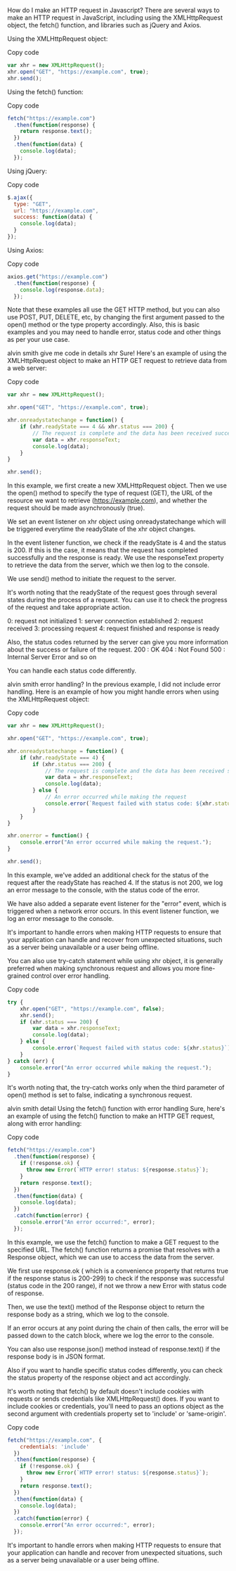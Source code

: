 How do I make an HTTP request in Javascript?
There are several ways to make an HTTP request in JavaScript, including using the XMLHttpRequest object, the fetch() function, and libraries such as jQuery and Axios.

Using the XMLHttpRequest object:

Copy code
```js
var xhr = new XMLHttpRequest();
xhr.open("GET", "https://example.com", true);
xhr.send();
```
Using the fetch() function:

Copy code
```js
fetch("https://example.com")
  .then(function(response) {
    return response.text();
  })
  .then(function(data) {
    console.log(data);
  });
```
Using jQuery:

Copy code
```js
$.ajax({
  type: "GET",
  url: "https://example.com",
  success: function(data) {
    console.log(data);
  }
});
```
Using Axios:

Copy code
```js
axios.get("https://example.com")
  .then(function(response) {
    console.log(response.data);
  });
```
Note that these examples all use the GET HTTP method, but you can also use POST, PUT, DELETE, etc, by changing the first argument passed to the open() method or the type property accordingly. Also, this is basic examples and you may need to handle error, status code and other things as per your use case.




alvin smith
give me code in details xhr
Sure! Here's an example of using the XMLHttpRequest object to make an HTTP GET request to retrieve data from a web server:

Copy code
```js
var xhr = new XMLHttpRequest();

xhr.open("GET", "https://example.com", true);

xhr.onreadystatechange = function() {
    if (xhr.readyState === 4 && xhr.status === 200) {
        // The request is complete and the data has been received successfully
        var data = xhr.responseText;
        console.log(data);
    }
}

xhr.send();
```
In this example, we first create a new XMLHttpRequest object. Then we use the open() method to specify the type of request (GET), the URL of the resource we want to retrieve (https://example.com), and whether the request should be made asynchronously (true).

We set an event listener on xhr object using onreadystatechange which will be triggered everytime the readyState of the xhr object changes.

In the event listener function, we check if the readyState is 4 and the status is 200. If this is the case, it means that the request has completed successfully and the response is ready. We use the responseText property to retrieve the data from the server, which we then log to the console.

We use send() method to initiate the request to the server.

It's worth noting that the readyState of the request goes through several states during the process of a request. You can use it to check the progress of the request and take appropriate action.

0: request not initialized
1: server connection established
2: request received
3: processing request
4: request finished and response is ready

Also, the status codes returned by the server can give you more information about the success or failure of the request.
200 : OK
404 : Not Found
500 : Internal Server Error
and so on

You can handle each status code differently.




alvin smith
error handling?
In the previous example, I did not include error handling. Here is an example of how you might handle errors when using the XMLHttpRequest object:

Copy code
```js
var xhr = new XMLHttpRequest();

xhr.open("GET", "https://example.com", true);

xhr.onreadystatechange = function() {
    if (xhr.readyState === 4) {
        if (xhr.status === 200) {
            // The request is complete and the data has been received successfully
            var data = xhr.responseText;
            console.log(data);
        } else {
            // An error occurred while making the request
            console.error(`Request failed with status code: ${xhr.status}`);
        }
    }
}

xhr.onerror = function() {
    console.error("An error occurred while making the request.");
}

xhr.send();
```
In this example, we've added an additional check for the status of the request after the readyState has reached 4. If the status is not 200, we log an error message to the console, with the status code of the error.

We have also added a separate event listener for the "error" event, which is triggered when a network error occurs. In this event listener function, we log an error message to the console.

It's important to handle errors when making HTTP requests to ensure that your application can handle and recover from unexpected situations, such as a server being unavailable or a user being offline.

You can also use try-catch statement while using xhr object, it is generally preferred when making synchronous request and allows you more fine-grained control over error handling.

Copy code
```js
try {
    xhr.open("GET", "https://example.com", false);
    xhr.send();
    if (xhr.status === 200) {
        var data = xhr.responseText;
        console.log(data);
    } else {
        console.error(`Request failed with status code: ${xhr.status}`);
    }
} catch (err) {
    console.error("An error occurred while making the request.");
}
```
It's worth noting that, the try-catch works only when the third parameter of open() method is set to false, indicating a synchronous request.




alvin smith
detail Using the fetch() function with error handling
Sure, here's an example of using the fetch() function to make an HTTP GET request, along with error handling:

Copy code
```js
fetch("https://example.com")
  .then(function(response) {
    if (!response.ok) {
      throw new Error(`HTTP error! status: ${response.status}`);
    }
    return response.text();
  })
  .then(function(data) {
    console.log(data);
  })
  .catch(function(error) {
    console.error("An error occurred:", error);
  });
 ```
In this example, we use the fetch() function to make a GET request to the specified URL. The fetch() function returns a promise that resolves with a Response object, which we can use to access the data from the server.

We first use response.ok ( which is a convenience property that returns true if the response status is 200-299) to check if the response was successful (status code in the 200 range), if not we throw a new Error with status code of response.

Then, we use the text() method of the Response object to return the response body as a string, which we log to the console.

If an error occurs at any point during the chain of then calls, the error will be passed down to the catch block, where we log the error to the console.

You can also use response.json() method instead of response.text() if the response body is in JSON format.

Also if you want to handle specific status codes differently, you can check the status property of the response object and act accordingly.

It's worth noting that fetch() by default doesn't include cookies with requests or sends credentials like XMLHttpRequest() does. If you want to include cookies or credentials, you'll need to pass an options object as the second argument with credentials property set to 'include' or 'same-origin'.

Copy code
```js
fetch("https://example.com", {
    credentials: 'include'
  })
  .then(function(response) {
    if (!response.ok) {
      throw new Error(`HTTP error! status: ${response.status}`);
    }
    return response.text();
  })
  .then(function(data) {
    console.log(data);
  })
  .catch(function(error) {
    console.error("An error occurred:", error);
  });
  ```
It's important to handle errors when making HTTP requests to ensure that your application can handle and recover from unexpected situations, such as a server being unavailable or a user being offline.
